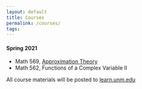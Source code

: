```yaml
---
layout: default
title: Courses
permalink: /courses/
tags: 
---
```


#### Spring 2021

- Math 569, [Approximation Theory](https://math.unm.edu/~maxim/569-2021-announcement.pdf)
- Math 562, Functions of a Complex Variable II



All course materials will be posted to [learn.unm.edu](https://learn.unm.edu/)